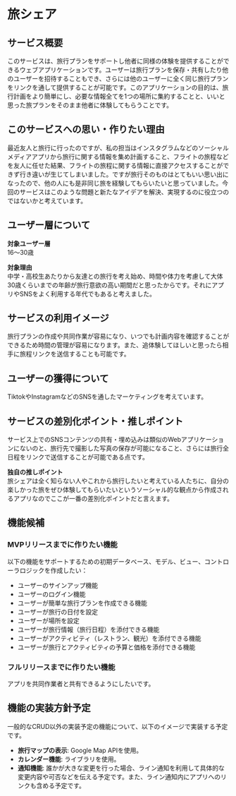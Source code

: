 # 旅シェア

## サービス概要
このサービスは、旅行プランをサポートし他者に同様の体験を提供することができるウェブアプリケーションです。ユーザーは旅行プランを保存・共有したり他のユーザーを招待することもでき、さらには他のユーザーに全く同じ旅行プランをリンクを通して提供することが可能です。このアプリケーションの目的は、旅行計画をより簡単にし、必要な情報全てを1つの場所に集約することと、いいと思った旅プランをそのまま他者に体験してもらうことです。

## このサービスへの思い・作りたい理由
最近友人と旅行に行ったのですが、私の担当はインスタグラムなどのソーシャルメディアアプリから旅行に関する情報を集め計画すること、フライトの旅程などを友人に任せた結果、フライトの旅程に関する情報に直接アクセスすることができず行き違いが生じてしまいました。ですが旅行そのものはとてもいい思い出になったので、他の人にも是非同じ旅を経験してもらいたいと思っていました。今回のサービスはこのような問題と新たなアイデアを解決、実現するのに役立つのではないかと考えています。

## ユーザー層について
**対象ユーザー層**  
16～30歳  

**対象理由**  
中学・高校生あたりから友達との旅行を考え始め、時間や体力を考慮して大体30歳くらいまでの年齢が旅行意欲の高い期間だと思ったからです。それにアプリやSNSをよく利用する年代でもあると考えました。

## サービスの利用イメージ
旅行プランの作成や共同作業が容易になり、いつでも計画内容を確認することができるため時間の管理が容易になります。また、追体験してほしいと思ったら相手に旅程リンクを送信することも可能です。

## ユーザーの獲得について
TiktokやInstagramなどのSNSを通したマーケティングを考えています。

## サービスの差別化ポイント・推しポイント
サービス上でのSNSコンテンツの共有・埋め込みは類似のWebアプリケーションにないのと、旅行先で撮影した写真の保存が可能になること、さらには旅行全日程をリンクで送信することが可能である点です。

**独自の推しポイント**  
旅シェアは全く知らない人やこれから旅行したいと考えている人たちに、自分の楽しかった旅をぜひ体験してもらいたいというソーシャル的な観点から作成されるアプリなのでここが一番の差別化ポイントだと言えます。

## 機能候補
### MVPリリースまでに作りたい機能
以下の機能をサポートするための初期データベース、モデル、ビュー、コントローラロジックを作成したい：

- ユーザーのサインアップ機能
- ユーザーのログイン機能
- ユーザーが簡単な旅行プランを作成できる機能
- ユーザーが旅行の日付を設定
- ユーザーが場所を設定
- ユーザーが旅行情報（旅行日程）を添付できる機能
- ユーザーがアクティビティ（レストラン、観光）を添付できる機能
- ユーザーが旅行とアクティビティの予算と価格を添付できる機能

### フルリリースまでに作りたい機能
アプリを共同作業者と共有できるようにしたいです。

## 機能の実装方針予定
一般的なCRUD以外の実装予定の機能について、以下のイメージで実装する予定です。

- **旅行マップの表示**: Google Map APIを使用。
- **カレンダー機能**: ライブラリを使用。
- **通知機能**: 誰かが大きな変更を行った場合、ライン通知を利用して具体的な変更内容や可否などを伝える予定です。また、ライン通知内にアプリへのリンクも含める予定です。
